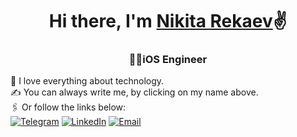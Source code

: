<h1 align="center">Hi there, I'm <a href="https://t.me/NikitaRekaev">Nikita Rekaev</a>✌️</h1>
<h3 align="center">🧑‍💻iOS Engineer</h3>

🥰 I love everything about technology.<br>
✍️ You can always write me, by clicking on my name above.<br>
🖇️ Or follow the links below:<br>
[![Telegram](https://img.shields.io/badge/Telegram-NikitaRekaev-2D9EE9)](https://t.me/NikitaRekaev)
[![LinkedIn](https://img.shields.io/badge/LinkedIn-Nikita%20Rekaev-0F4FB5)](https://www.linkedin.com/in/nikitarekaev/)
[![Email](https://img.shields.io/badge/Email-nvvvvk@gmail.com-346CF0)](mailto:nvvvvk@gmail.com)
